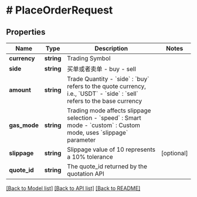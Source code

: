 # # PlaceOrderRequest

## Properties

Name | Type | Description | Notes
------------ | ------------- | ------------- | -------------
**currency** | **string** | Trading Symbol | 
**side** | **string** | 买单或者卖单 - buy - sell | 
**amount** | **string** | Trade Quantity - &#x60;side&#x60; : &#x60;buy&#x60; refers to the quote currency, i.e., &#x60;USDT&#x60; - &#x60;side&#x60; : &#x60;sell&#x60; refers to the base currency | 
**gas_mode** | **string** | Trading mode affects slippage selection - &#x60;speed&#x60; : Smart mode - &#x60;custom&#x60; : Custom mode, uses &#x60;slippage&#x60; parameter | 
**slippage** | **string** | Slippage value of 10 represents a 10% tolerance | [optional] 
**quote_id** | **string** | The quote_id returned by the quotation API | 

[[Back to Model list]](../../README.md#documentation-for-models) [[Back to API list]](../../README.md#documentation-for-api-endpoints) [[Back to README]](../../README.md)

